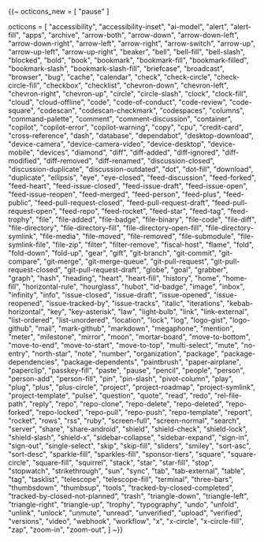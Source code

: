 {{~
  octicons_new = [
    "pause"
  ]
  
  octicons = [ 
    "accessibility",
    "accessibility-inset",
    "ai-model",
    "alert",
    "alert-fill",
    "apps",
    "archive",
    "arrow-both",
    "arrow-down",
    "arrow-down-left",
    "arrow-down-right",
    "arrow-left",
    "arrow-right",
    "arrow-switch",
    "arrow-up",
    "arrow-up-left",
    "arrow-up-right",
    "beaker",
    "bell",
    "bell-fill",
    "bell-slash",
    "blocked",
    "bold",
    "book",
    "bookmark",
    "bookmark-fill",
    "bookmark-filled",
    "bookmark-slash",
    "bookmark-slash-fill",
    "briefcase",
    "broadcast",
    "browser",
    "bug",
    "cache",
    "calendar",
    "check",
    "check-circle",
    "check-circle-fill",
    "checkbox",
    "checklist",
    "chevron-down",
    "chevron-left",
    "chevron-right",
    "chevron-up",
    "circle",
    "circle-slash",
    "clock",
    "clock-fill",
    "cloud",
    "cloud-offline",
    "code",
    "code-of-conduct",
    "code-review",
    "code-square",
    "codescan",
    "codescan-checkmark",
    "codespaces",
    "columns",
    "command-palette",
    "comment",
    "comment-discussion",
    "container",
    "copilot",
    "copilot-error",
    "copilot-warning",
    "copy",
    "cpu",
    "credit-card",
    "cross-reference",
    "dash",
    "database",
    "dependabot",
    "desktop-download",
    "device-camera",
    "device-camera-video",
    "device-desktop",
    "device-mobile",
    "devices",
    "diamond",
    "diff",
    "diff-added",
    "diff-ignored",
    "diff-modified",
    "diff-removed",
    "diff-renamed",
    "discussion-closed",
    "discussion-duplicate",
    "discussion-outdated",
    "dot",
    "dot-fill",
    "download",
    "duplicate",
    "ellipsis",
    "eye",
    "eye-closed",
    "feed-discussion",
    "feed-forked",
    "feed-heart",
    "feed-issue-closed",
    "feed-issue-draft",
    "feed-issue-open",
    "feed-issue-reopen",
    "feed-merged",
    "feed-person",
    "feed-plus",
    "feed-public",
    "feed-pull-request-closed",
    "feed-pull-request-draft",
    "feed-pull-request-open",
    "feed-repo",
    "feed-rocket",
    "feed-star",
    "feed-tag",
    "feed-trophy",
    "file",
    "file-added",
    "file-badge",
    "file-binary",
    "file-code",
    "file-diff",
    "file-directory",
    "file-directory-fill",
    "file-directory-open-fill",
    "file-directory-symlink",
    "file-media",
    "file-moved",
    "file-removed",
    "file-submodule",
    "file-symlink-file",
    "file-zip",
    "filter",
    "filter-remove",
    "fiscal-host",
    "flame",
    "fold",
    "fold-down",
    "fold-up",
    "gear",
    "gift",
    "git-branch",
    "git-commit",
    "git-compare",
    "git-merge",
    "git-merge-queue",
    "git-pull-request",
    "git-pull-request-closed",
    "git-pull-request-draft",
    "globe",
    "goal",
    "grabber",
    "graph",
    "hash",
    "heading",
    "heart",
    "heart-fill",
    "history",
    "home",
    "home-fill",
    "horizontal-rule",
    "hourglass",
    "hubot",
    "id-badge",
    "image",
    "inbox",
    "infinity",
    "info",
    "issue-closed",
    "issue-draft",
    "issue-opened",
    "issue-reopened",
    "issue-tracked-by",
    "issue-tracks",
    "italic",
    "iterations",
    "kebab-horizontal",
    "key",
    "key-asterisk",
    "law",
    "light-bulb",
    "link",
    "link-external",
    "list-ordered",
    "list-unordered",
    "location",
    "lock",
    "log",
    "logo-gist",
    "logo-github",
    "mail",
    "mark-github",
    "markdown",
    "megaphone",
    "mention",
    "meter",
    "milestone",
    "mirror",
    "moon",
    "mortar-board",
    "move-to-bottom",
    "move-to-end",
    "move-to-start",
    "move-to-top",
    "multi-select",
    "mute",
    "no-entry",
    "north-star",
    "note",
    "number",
    "organization",
    "package",
    "package-dependencies",
    "package-dependents",
    "paintbrush",
    "paper-airplane",
    "paperclip",
    "passkey-fill",
    "paste",
    "pause",
    "pencil",
    "people",
    "person",
    "person-add",
    "person-fill",
    "pin",
    "pin-slash",
    "pivot-column",
    "play",
    "plug",
    "plus",
    "plus-circle",
    "project",
    "project-roadmap",
    "project-symlink",
    "project-template",
    "pulse",
    "question",
    "quote",
    "read",
    "redo",
    "rel-file-path",
    "reply",
    "repo",
    "repo-clone",
    "repo-delete",
    "repo-deleted",
    "repo-forked",
    "repo-locked",
    "repo-pull",
    "repo-push",
    "repo-template",
    "report",
    "rocket",
    "rows",
    "rss",
    "ruby",
    "screen-full",
    "screen-normal",
    "search",
    "server",
    "share",
    "share-android",
    "shield",
    "shield-check",
    "shield-lock",
    "shield-slash",
    "shield-x",
    "sidebar-collapse",
    "sidebar-expand",
    "sign-in",
    "sign-out",
    "single-select",
    "skip",
    "skip-fill",
    "sliders",
    "smiley",
    "sort-asc",
    "sort-desc",
    "sparkle-fill",
    "sparkles-fill",
    "sponsor-tiers",
    "square",
    "square-circle",
    "square-fill",
    "squirrel",
    "stack",
    "star",
    "star-fill",
    "stop",
    "stopwatch",
    "strikethrough",
    "sun",
    "sync",
    "tab",
    "tab-external",
    "table",
    "tag",
    "tasklist",
    "telescope",
    "telescope-fill",
    "terminal",
    "three-bars",
    "thumbsdown",
    "thumbsup",
    "tools",
    "tracked-by-closed-completed",
    "tracked-by-closed-not-planned",
    "trash",
    "triangle-down",
    "triangle-left",
    "triangle-right",
    "triangle-up",
    "trophy",
    "typography",
    "undo",
    "unfold",
    "unlink",
    "unlock",
    "unmute",
    "unread",
    "unverified",
    "upload",
    "verified",
    "versions",
    "video",
    "webhook",
    "workflow",
    "x",
    "x-circle",
    "x-circle-fill",
    "zap",
    "zoom-in",
    "zoom-out",
  ] 
~}}